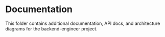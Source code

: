 # Documentation

This folder contains additional documentation, API docs, and architecture diagrams for the backend-engineer project.
